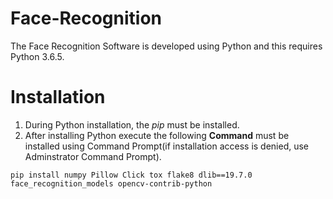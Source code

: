 # Face-Recognition
The Face Recognition Software is developed using Python and this requires Python 3.6.5.

# Installation

1. During Python installation, the *pip* must be installed.
2. After installing Python execute the following **Command** must be installed using Command Prompt(if installation access is denied, use Adminstrator Command Prompt).

```pip install numpy Pillow Click tox flake8 dlib==19.7.0 face_recognition_models opencv-contrib-python```
